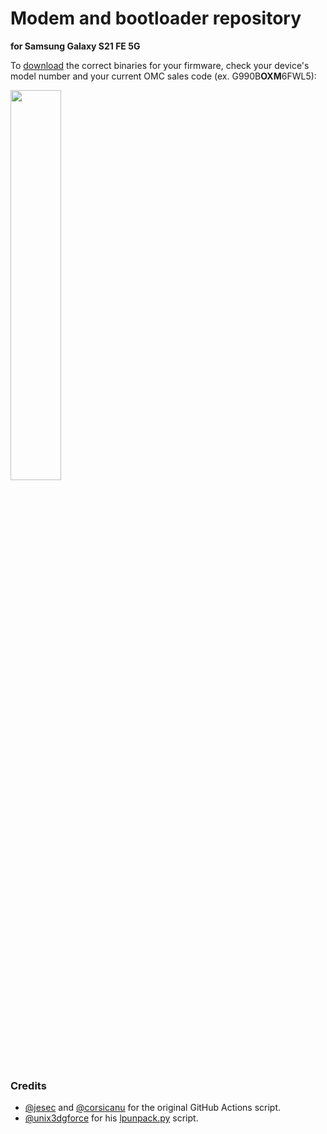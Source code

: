 # Modem and bootloader repository
**for Samsung Galaxy S21 FE 5G**

To [download](https://github.com/glikched/proprietary_vendor_samsung_r9q/releases) the correct binaries for your firmware, check your device's model number and your current OMC sales code (ex. G990B**OXM**6FWL5):

<img src="readme-res/omc-info.jpg" width="40%"/>

### Credits
- [@jesec](https://github.com/jesec) and [@corsicanu](https://github.com/corsicanu) for the original GitHub Actions script.
- [@unix3dgforce](https://github.com/unix3dgforce) for his [lpunpack.py](https://github.com/unix3dgforce/lpunpack) script.
